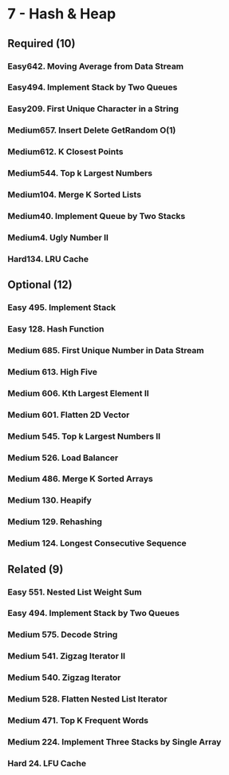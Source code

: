 # 7 - Hash & Heap

## Required (10)

### Easy642. Moving Average from Data Stream
### Easy494. Implement Stack by Two Queues
### Easy209. First Unique Character in a String
### Medium657. Insert Delete GetRandom O(1)
### Medium612. K Closest Points
### Medium544. Top k Largest Numbers
### Medium104. Merge K Sorted Lists
### Medium40. Implement Queue by Two Stacks
### Medium4. Ugly Number II
### Hard134. LRU Cache

## Optional (12)

### Easy  495. Implement Stack
### Easy  128. Hash Function
### Medium  685. First Unique Number in Data Stream
### Medium  613. High Five
### Medium  606. Kth Largest Element II
### Medium  601. Flatten 2D Vector
### Medium  545. Top k Largest Numbers II
### Medium  526. Load Balancer
### Medium  486. Merge K Sorted Arrays
### Medium  130. Heapify
### Medium  129. Rehashing
### Medium  124. Longest Consecutive Sequence

## Related (9)

### Easy  551. Nested List Weight Sum
### Easy  494. Implement Stack by Two Queues
### Medium  575. Decode String
### Medium  541. Zigzag Iterator II
### Medium  540. Zigzag Iterator
### Medium  528. Flatten Nested List Iterator
### Medium  471. Top K Frequent Words
### Medium  224. Implement Three Stacks by Single Array
### Hard  24. LFU Cache
